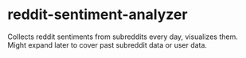 # reddit-sentiment-analyzer
Collects reddit sentiments from subreddits every day, visualizes them. Might expand later to cover past subreddit data or user data.
